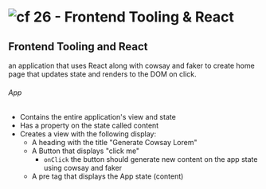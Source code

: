 ![cf](http://i.imgur.com/7v5ASc8.png) 26 - Frontend Tooling & React
===

## Frontend Tooling and React
an application that uses React along with cowsay and faker to create home page that updates state and renders to the DOM on click. 
  

###### App
* Contains the entire application's view and state
* Has a property on the state called content 
* Creates a view with the following display:
  * A heading with the title "Generate Cowsay Lorem"
  * A Button that displays "click me"
    * `onClick` the button should generate new content on the app state using cowsay and faker
  * A pre tag that displays the App state (content)

